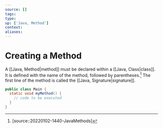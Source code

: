 ```yaml
---
source: []
tags: 
type:
up: ['Java, Method']
context:
aliases:
---
```


# Creating a Method

A [[Java, Method|method]] must be declared within a [[Java, Class|class]]. It is defined with the name of the method, followed by parentheses.[^1] The first line of the method is called the [[Java, Signature|signature]].

```java
public class Main {
  static void myMethod() {
    // code to be executed
  }
}
```

[^1]: [source::20220102-1440-JavaMethods]

